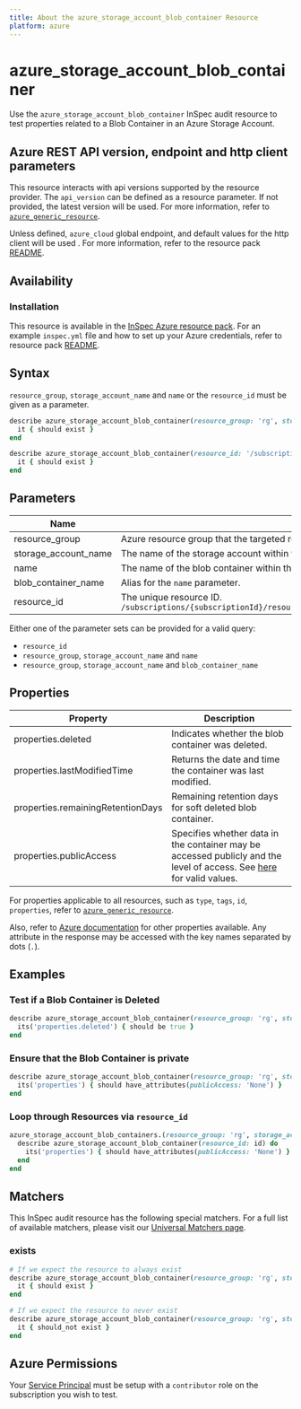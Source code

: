 ```yaml
---
title: About the azure_storage_account_blob_container Resource
platform: azure
---
```


# azure_storage_account_blob_container

Use the `azure_storage_account_blob_container` InSpec audit resource to test properties related to a Blob Container in an Azure Storage Account.

## Azure REST API version, endpoint and http client parameters

This resource interacts with api versions supported by the resource provider.
The `api_version` can be defined as a resource parameter.
If not provided, the latest version will be used.
For more information, refer to [`azure_generic_resource`](azure_generic_resource.md).

Unless defined, `azure_cloud` global endpoint, and default values for the http client will be used .
For more information, refer to the resource pack [README](../../README.md). 

## Availability

### Installation

This resource is available in the [InSpec Azure resource pack](https://github.com/inspec/inspec-azure). 
For an example `inspec.yml` file and how to set up your Azure credentials, refer to resource pack [README](../../README.md#Service-Principal).

## Syntax

`resource_group`, `storage_account_name` and `name` or the `resource_id` must be given as a parameter.
```ruby
describe azure_storage_account_blob_container(resource_group: 'rg', storage_account_name: 'production', name: 'logs')  do
  it { should exist }
end
```
```ruby
describe azure_storage_account_blob_container(resource_id: '/subscriptions/{subscriptionId}/resourceGroups/{resourceGroupName}/providers/Microsoft.Storage/storageAccounts/{accountName}/blobServices/default/containers/{containerName}')  do
  it { should exist }
end
```
## Parameters

| Name                           | Description                                                                          |
|--------------------------------|--------------------------------------------------------------------------------------|
| resource_group                 | Azure resource group that the targeted resource resides in. `MyResourceGroup`        |
| storage_account_name           | The name of the storage account within the specified resource group. `accountName`   |
| name                           | The name of the blob container within the specified storage account. `containerName` |
| blob_container_name            | Alias for the `name` parameter.                                                      |
| resource_id                    | The unique resource ID. `/subscriptions/{subscriptionId}/resourceGroups/{resourceGroupName}/providers/Microsoft.Storage/storageAccounts/{accountName}/blobServices/default/containers/{containerName}` |

Either one of the parameter sets can be provided for a valid query:
- `resource_id`
- `resource_group`, `storage_account_name` and `name`
- `resource_group`, `storage_account_name` and `blob_container_name`

## Properties

| Property                              | Description |
|---------------------------------------|-------------|
| properties.deleted                    | Indicates whether the blob container was deleted.          |
| properties.lastModifiedTime           | Returns the date and time the container was last modified. |
| properties.remainingRetentionDays     | Remaining retention days for soft deleted blob container.  |
| properties.publicAccess               | Specifies whether data in the container may be accessed publicly and the level of access. See [here](https://docs.microsoft.com/en-us/rest/api/storagerp/blobcontainers/get#publicaccess) for valid values. |

For properties applicable to all resources, such as `type`, `tags`, `id`, `properties`, refer to [`azure_generic_resource`](azure_generic_resource.md#properties).

Also, refer to [Azure documentation](https://docs.microsoft.com/en-us/rest/api/storagerp/blobcontainers/get#blobcontainer) for other properties available. 
Any attribute in the response may be accessed with the key names separated by dots (`.`).

## Examples

### Test if a Blob Container is Deleted
```ruby
describe azure_storage_account_blob_container(resource_group: 'rg', storage_account_name: 'default', name: 'logs') do
  its('properties.deleted') { should be true }
end
```
### Ensure that the Blob Container is private
```ruby
describe azure_storage_account_blob_container(resource_group: 'rg', storage_account_name: 'production', name: 'logs') do
  its('properties') { should have_attributes(publicAccess: 'None') }
end
```
### Loop through Resources via `resource_id`
```ruby
azure_storage_account_blob_containers.(resource_group: 'rg', storage_account_name: 'production').ids.each do |id|
  describe azure_storage_account_blob_container(resource_id: id) do
    its('properties') { should have_attributes(publicAccess: 'None') }
  end
end 
```
## Matchers

This InSpec audit resource has the following special matchers. For a full list of available matchers, please visit our [Universal Matchers page](https://docs.chef.io/inspec/matchers/).

### exists
```ruby
# If we expect the resource to always exist
describe azure_storage_account_blob_container(resource_group: 'rg', storage_account_name: 'production', name: 'logs') do
  it { should exist }
end

# If we expect the resource to never exist
describe azure_storage_account_blob_container(resource_group: 'rg', storage_account_name: 'production', name: 'logs') do
  it { should_not exist }
end
```
## Azure Permissions

Your [Service Principal](https://docs.microsoft.com/en-us/azure/azure-resource-manager/resource-group-create-service-principal-portal) must be setup with a `contributor` role on the subscription you wish to test.
